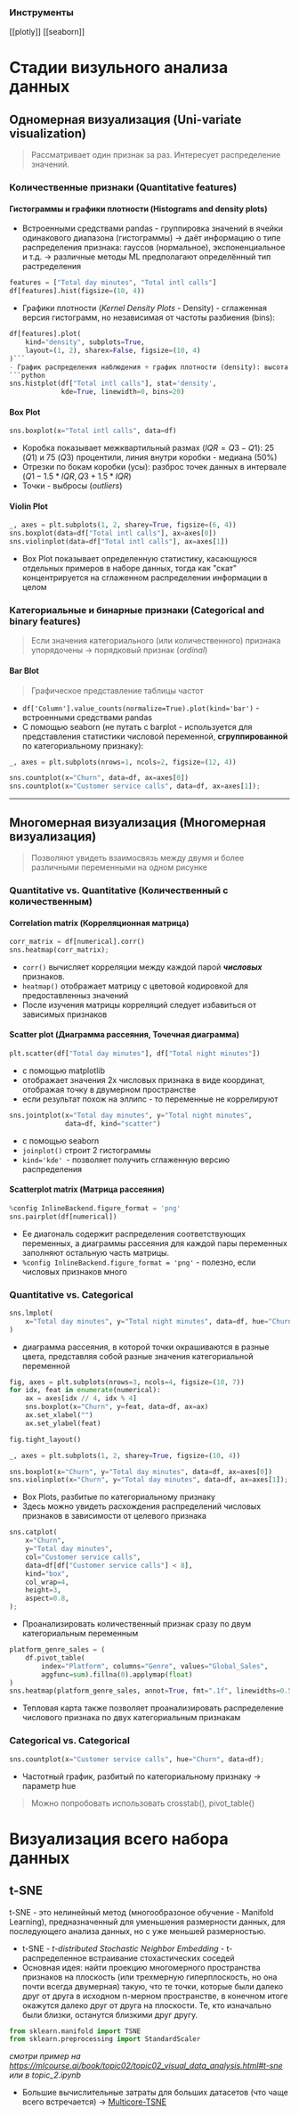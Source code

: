 ### Инструменты
[[plotly]]
[[seaborn]]
# Стадии визульного анализа данных
## Одномерная визуализация (Uni-variate visualization)
> Рассматривает один признак за раз. Интересует распределение значений.
### Количественные признаки (Quantitative features)
#### Гистограммы и графики плотности (Histograms and density plots)
- Встроенными средствами pandas - группировка значений в ячейки одинакового диапазона (гистограммы) -> даёт информацию о типе распределения признака: гауссов (нормальное), экспоненциальное и т.д. -> различные методы ML предполагают определённый тип растределения
```python
features = ["Total day minutes", "Total intl calls"]
df[features].hist(figsize=(10, 4))
```
- Графики плотности (_Kernel Density Plots_ - Density) - сглаженная версия гистограмм, но независимая от частоты разбиения (bins):
```python
df[features].plot(
    kind="density", subplots=True, 
    layout=(1, 2), sharex=False, figsize=(10, 4)
)```
- График распределения наблюдения + график плотности (density): высота столбцов нормирована и показывает плотность, а не кол-во примеров в каждом интервале
```python
sns.histplot(df["Total intl calls"], stat='density', 
			 kde=True, linewidth=0, bins=20)
```
#### Box Plot
```python
sns.boxplot(x="Total intl calls", data=df)
```
- Коробка показывает межквартильный размах $(IQR=Q3-Q1)$: 25 $(Q1)$ и 75 $(Q3)$ процентили, линия внутри коробки - медиана (50%)
- Отрезки по бокам коробки (усы): разброс точек данных в интервале $(Q1 - 1.5*IQR, Q3 + 1.5*IQR)$
- Точки - выбросы (*outliers*)
#### Violin Plot
```python
_, axes = plt.subplots(1, 2, sharey=True, figsize=(6, 4))
sns.boxplot(data=df["Total intl calls"], ax=axes[0])
sns.violinplot(data=df["Total intl calls"], ax=axes[1])
```
- Box Plot показывает определенную статистику, касающуюся отдельных примеров в наборе данных, тогда как "скат" концентрируется на сглаженном распределении информации в целом
### Категориальные и бинарные признаки (Categorical and binary features)
> Если значения категориального (или количественного) признака упорядочены -> порядковый признак (_ordinal_)
#### Bar Blot
> Графическое представление таблицы частот

 - `df['Column'].value_counts(normalize=True).plot(kind='bar')` - встроенными средствами pandas
 - С помощью seaborn (не путать с barplot - используется для представления статистики числовой переменной, **сгруппированной** по категориальному признаку):
 ```python
 _, axes = plt.subplots(nrows=1, ncols=2, figsize=(12, 4))

sns.countplot(x="Churn", data=df, ax=axes[0])
sns.countplot(x="Customer service calls", data=df, ax=axes[1]);
```
---
## Многомерная визуализация (Многомерная визуализация)
> Позволяют увидеть взаимосвязь между двумя и более различными переменными на одном рисунке

### Quantitative vs. Quantitative (Количественный с количественным)
#### Correlation matrix (Корреляционная матрица)
```python
corr_matrix = df[numerical].corr()
sns.heatmap(corr_matrix);
```
- `corr()` вычисляет корреляции между каждой парой ***числовых*** признаков.
- `heatmap()` отображает матрицу с цветовой кодировкой для предоставленныз значений
- После изучения матрицы корреляций следует избавиться от зависимых признаков
#### Scatter plot (Диаграмма рассеяния, Точечная диаграмма)
```python
plt.scatter(df["Total day minutes"], df["Total night minutes"])
```
- с помощью matplotlib
- отображает значения 2х числовых признака в виде координат, отображая точку в двумерном пространстве 
- если результат похож на эллипс - то переменные не коррелируют
```python
sns.jointplot(x="Total day minutes", y="Total night minutes", 
			  data=df, kind="scatter")
```
- с помощью seaborn
- `joinplot()` строит 2 гистограммы
- `kind='kde' `- позволяет получить сглаженную версию распределения
#### Scatterplot matrix (Матрица рассеяния)
```python
%config InlineBackend.figure_format = 'png'
sns.pairplot(df[numerical])
```
- Ее диагональ содержит распределения соответствующих переменных, а диаграммы рассеяния для каждой пары переменных заполняют остальную часть матрицы.
- `%config InlineBackend.figure_format = 'png'` - полезно, если числовых признаков много
### Quantitative vs. Categorical
```python
sns.lmplot(
    x="Total day minutes", y="Total night minutes", data=df, hue="Churn", fit_reg=False
)
```
- диаграмма рассеяния, в которой точки окрашиваются в разные цвета, представляя собой разные значения категориальной переменной
```python
fig, axes = plt.subplots(nrows=3, ncols=4, figsize=(10, 7))
for idx, feat in enumerate(numerical):
	ax = axes[idx // 4, idx % 4]
	sns.boxplot(x="Churn", y=feat, data=df, ax=ax)
	ax.set_xlabel("")
	ax.set_ylabel(feat)

fig.tight_layout()
```

```python
_, axes = plt.subplots(1, 2, sharey=True, figsize=(10, 4))

sns.boxplot(x="Churn", y="Total day minutes", data=df, ax=axes[0])
sns.violinplot(x="Churn", y="Total day minutes", data=df, ax=axes[1]);
```
- Box Plots, разбитые по категориальному признаку
- Здесь можно увидеть расхождения распределений числовых признаков в зависимости от целевого признака
```python
sns.catplot(
    x="Churn",
    y="Total day minutes",
    col="Customer service calls",
    data=df[df["Customer service calls"] < 8],
    kind="box",
    col_wrap=4,
    height=3,
    aspect=0.8,
);
```
- Проанализировать количественный признак сразу по двум категориальным переменным
```python
platform_genre_sales = (
    df.pivot_table(
        index="Platform", columns="Genre", values="Global_Sales",
        aggfunc=sum).fillna(0).applymap(float)
)
sns.heatmap(platform_genre_sales, annot=True, fmt=".1f", linewidths=0.5)
```
- Тепловая карта также позволяет проанализировать распределение числового признака по двух категориальным признакам
### Categorical vs. Categorical
```python
sns.countplot(x="Customer service calls", hue="Churn", data=df);
```
- Частотный график, разбитый по категориальному признаку -> параметр hue


> Можно попробовать использовать crosstab(), pivot_table()

# Визуализация всего набора данных
## t-SNE
t-SNE - это нелинейный метод (многообразоное обучение - Manifold Learning), предназначенный для уменьшения размерности данных, для последующего анализа данных, но с уже меньшей размерностью.
- t-SNE - _t-distributed Stochastic Neighbor Embedding_ - t-распределенное встраивание стохастических соседей
- Основная идея: найти проекцию многомерного пространства признаков на плоскость (или трехмерную гиперплоскость, но она почти всегда двумерная) такую, что те точки, которые были далеко друг от друга в исходном n-мерном пространстве, в конечном итоге окажутся далеко друг от друга на плоскости. Те, кто изначально были близки, останутся близкими друг другу.
```python
from sklearn.manifold import TSNE
from sklearn.preprocessing import StandardScaler
```
*смотри пример на https://mlcourse.ai/book/topic02/topic02_visual_data_analysis.html#t-sne или в topic_2.ipynb*
- Большие вычислительные затраты для больших датасетов (что чаще всего встречается) -> [Multicore-TSNE](https://github.com/DmitryUlyanov/Multicore-TSNE)
